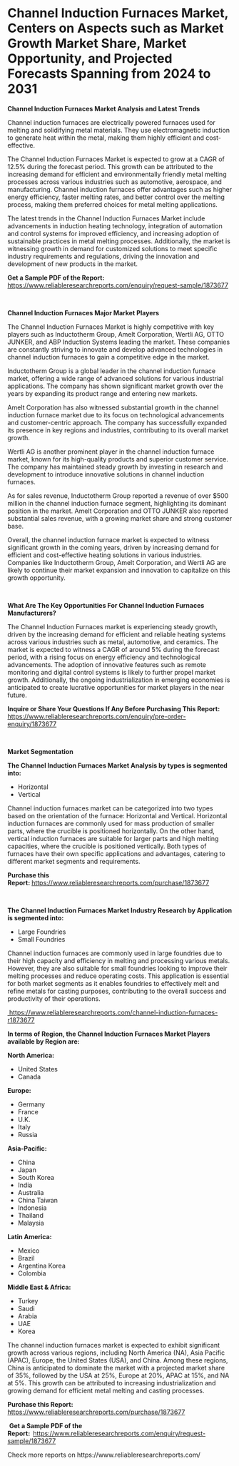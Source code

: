 <p><h1>Channel Induction Furnaces Market, Centers on Aspects such as Market Growth Market Share, Market Opportunity, and Projected Forecasts Spanning from 2024 to 2031</h1></p><p><strong>Channel Induction Furnaces Market Analysis and Latest Trends</strong></p>
<p><p>Channel induction furnaces are electrically powered furnaces used for melting and solidifying metal materials. They use electromagnetic induction to generate heat within the metal, making them highly efficient and cost-effective.</p><p>The Channel Induction Furnaces Market is expected to grow at a CAGR of 12.5% during the forecast period. This growth can be attributed to the increasing demand for efficient and environmentally friendly metal melting processes across various industries such as automotive, aerospace, and manufacturing. Channel induction furnaces offer advantages such as higher energy efficiency, faster melting rates, and better control over the melting process, making them preferred choices for metal melting applications.</p><p>The latest trends in the Channel Induction Furnaces Market include advancements in induction heating technology, integration of automation and control systems for improved efficiency, and increasing adoption of sustainable practices in metal melting processes. Additionally, the market is witnessing growth in demand for customized solutions to meet specific industry requirements and regulations, driving the innovation and development of new products in the market.</p></p>
<p><strong>Get a Sample PDF of the Report:&nbsp;</strong> <a href="https://www.reliableresearchreports.com/enquiry/request-sample/1873677">https://www.reliableresearchreports.com/enquiry/request-sample/1873677</a></p>
<p>&nbsp;</p>
<p><strong>Channel Induction Furnaces Major Market Players</strong></p>
<p><p>The Channel Induction Furnaces Market is highly competitive with key players such as Inductotherm Group, Amelt Corporation, Wertli AG, OTTO JUNKER, and ABP Induction Systems leading the market. These companies are constantly striving to innovate and develop advanced technologies in channel induction furnaces to gain a competitive edge in the market.</p><p>Inductotherm Group is a global leader in the channel induction furnace market, offering a wide range of advanced solutions for various industrial applications. The company has shown significant market growth over the years by expanding its product range and entering new markets.</p><p>Amelt Corporation has also witnessed substantial growth in the channel induction furnace market due to its focus on technological advancements and customer-centric approach. The company has successfully expanded its presence in key regions and industries, contributing to its overall market growth.</p><p>Wertli AG is another prominent player in the channel induction furnace market, known for its high-quality products and superior customer service. The company has maintained steady growth by investing in research and development to introduce innovative solutions in channel induction furnaces.</p><p>As for sales revenue, Inductotherm Group reported a revenue of over $500 million in the channel induction furnace segment, highlighting its dominant position in the market. Amelt Corporation and OTTO JUNKER also reported substantial sales revenue, with a growing market share and strong customer base.</p><p>Overall, the channel induction furnace market is expected to witness significant growth in the coming years, driven by increasing demand for efficient and cost-effective heating solutions in various industries. Companies like Inductotherm Group, Amelt Corporation, and Wertli AG are likely to continue their market expansion and innovation to capitalize on this growth opportunity.</p></p>
<p>&nbsp;</p>
<p><strong>What Are The Key Opportunities For Channel Induction Furnaces Manufacturers?</strong></p>
<p><p>The Channel Induction Furnaces market is experiencing steady growth, driven by the increasing demand for efficient and reliable heating systems across various industries such as metal, automotive, and ceramics. The market is expected to witness a CAGR of around 5% during the forecast period, with a rising focus on energy efficiency and technological advancements. The adoption of innovative features such as remote monitoring and digital control systems is likely to further propel market growth. Additionally, the ongoing industrialization in emerging economies is anticipated to create lucrative opportunities for market players in the near future.</p></p>
<p><strong>Inquire or Share Your Questions If Any Before Purchasing This Report:</strong> <a href="https://www.reliableresearchreports.com/enquiry/pre-order-enquiry/1873677">https://www.reliableresearchreports.com/enquiry/pre-order-enquiry/1873677</a></p>
<p>&nbsp;</p>
<p><strong>Market Segmentation</strong></p>
<p><strong>The Channel Induction Furnaces Market Analysis by types is segmented into:</strong></p>
<p><ul><li>Horizontal</li><li>Vertical</li></ul></p>
<p><p>Channel induction furnaces market can be categorized into two types based on the orientation of the furnace: Horizontal and Vertical. Horizontal induction furnaces are commonly used for mass production of smaller parts, where the crucible is positioned horizontally. On the other hand, vertical induction furnaces are suitable for larger parts and high melting capacities, where the crucible is positioned vertically. Both types of furnaces have their own specific applications and advantages, catering to different market segments and requirements.</p></p>
<p><strong>Purchase this Report:&nbsp;</strong><a href="https://www.reliableresearchreports.com/purchase/1873677">https://www.reliableresearchreports.com/purchase/1873677</a></p>
<p>&nbsp;</p>
<p><strong>The Channel Induction Furnaces Market Industry Research by Application is segmented into:</strong></p>
<p><ul><li>Large Foundries</li><li>Small Foundries</li></ul></p>
<p><p>Channel induction furnaces are commonly used in large foundries due to their high capacity and efficiency in melting and processing various metals. However, they are also suitable for small foundries looking to improve their melting processes and reduce operating costs. This application is essential for both market segments as it enables foundries to effectively melt and refine metals for casting purposes, contributing to the overall success and productivity of their operations.</p></p>
<p><a href="https://www.reliableresearchreports.com/channel-induction-furnaces-r1873677">&nbsp;https://www.reliableresearchreports.com/channel-induction-furnaces-r1873677</a></p>
<p><strong>In terms of Region, the Channel Induction Furnaces Market Players available by Region are:</strong></p>
<p>
    <p> <strong> North America: </strong>
        <ul>
            <li>United States</li>
            <li>Canada</li>
        </ul>
        </p> 
    <p> <strong> Europe: </strong>
        <ul>
            <li>Germany</li>
            <li>France</li>
            <li>U.K.</li>
            <li>Italy</li>
            <li>Russia</li>
        </ul>
        </p> 
    <p> <strong> Asia-Pacific: </strong>
        <ul>
            <li>China</li>
            <li>Japan</li>
            <li>South Korea</li>
            <li>India</li>
            <li>Australia</li>
            <li>China Taiwan</li>
            <li>Indonesia</li>
            <li>Thailand</li>
            <li>Malaysia</li>
        </ul>
        </p> 
    <p> <strong> Latin America: </strong>
        <ul>
            <li>Mexico</li>
            <li>Brazil</li>
            <li>Argentina Korea</li>
            <li>Colombia</li>
        </ul>
        </p> 
    <p> <strong> Middle East & Africa: </strong>
        <ul>
            <li>Turkey</li>
            <li>Saudi</li>
            <li>Arabia</li>
            <li>UAE</li>
            <li>Korea</li>
        </ul>
    </p>
    </p>
<p><p>The channel induction furnaces market is expected to exhibit significant growth across various regions, including North America (NA), Asia Pacific (APAC), Europe, the United States (USA), and China. Among these regions, China is anticipated to dominate the market with a projected market share of 35%, followed by the USA at 25%, Europe at 20%, APAC at 15%, and NA at 5%. This growth can be attributed to increasing industrialization and growing demand for efficient metal melting and casting processes.</p></p>
<p><strong>Purchase this Report: </strong><a href="https://www.reliableresearchreports.com/purchase/1873677">https://www.reliableresearchreports.com/purchase/1873677</a></p>
<p>&nbsp;<strong>Get a Sample PDF of the Report:&nbsp;&nbsp;</strong><a href="https://www.reliableresearchreports.com/enquiry/request-sample/1873677">https://www.reliableresearchreports.com/enquiry/request-sample/1873677</a></p>
<p><strong></strong></p>
<p>Check more reports on https://www.reliableresearchreports.com/</p>